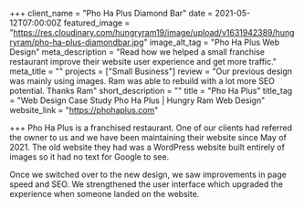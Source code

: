 +++
client_name = "Pho Ha Plus Diamond Bar"
date = 2021-05-12T07:00:00Z
featured_image = "https://res.cloudinary.com/hungryram19/image/upload/v1631942389/hungryram/pho-ha-plus-diamondbar.jpg"
image_alt_tag = "Pho Ha Plus Web Design"
meta_description = "Read how we helped a small franchise restaurant improve their website user experience and get more traffic."
meta_title = ""
projects = ["Small Business"]
review = "Our previous design was mainly using images. Ram was able to rebuild with a lot more SEO potential. Thanks Ram"
short_description = ""
title = "Pho Ha Plus"
title_tag = "Web Design Case Study Pho Ha Plus | Hungry Ram Web Design"
website_link = "https://phohaplus.com"

+++
Pho Ha Plus is a franchised restaurant. One of our clients had referred the owner to us and we have been maintaining their website since May of 2021. The old website they had was a WordPress website built entirely of images so it had no text for Google to see.

Once we switched over to the new design, we saw improvements in page speed and SEO. We strengthened the user interface which upgraded the experience when someone landed on the website.